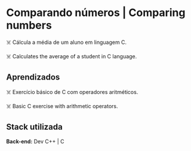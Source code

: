 # Comparando números | Comparing numbers

☠️ Cálcula a média de um aluno em linguagem C.

☠️ Calculates the average of a student in C language.

## Aprendizados

☠️ Exercício básico de C com operadores aritméticos.

☠️ Basic C exercise with arithmetic operators.

## Stack utilizada

**Back-end:** Dev C++ | C
